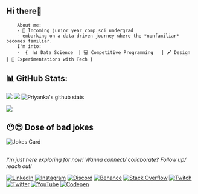 ## Hi there👋



        About me: 
        - 🧠 Incoming junior year comp.sci undergrad 
        - embarking on a data-driven journey where the *nonfamiliar* becomes familiar. 
        I'm into: 
        -  {  📊 Data Science  | 💻 Competitive Programming   | 🖌️ Design  | 🧪 Experimentations with Tech }

 




## 📊 GitHub Stats:
![](https://activity-graph.herokuapp.com/graph?username=PriyankaAnantha&theme=react-dark&hide_border=true&area=true)
<img src="https://github-readme-streak-stats.herokuapp.com/?user=PriyankaAnantha"> <img src="https://github-readme-stats.vercel.app/api?username=PriyankaAnantha&count_private=true&show_icons=true&theme=light" alt="Priyanka's github stats"/>
 
 
 [![](https://visitcount.itsvg.in/api?id=PriyankaAnantha&icon=2&color=7)](https://visitcount.itsvg.in)

## 😶😌 Dose of bad jokes

![Jokes Card](https://readme-jokes.vercel.app/api)


##
*I'm just here exploring for now! Wanna connect/ collaborate? Follow up/ reach out!*

[![LinkedIn](https://img.shields.io/badge/LinkedIn-%230077B5.svg?logo=linkedin&logoColor=white)](https://linkedin.com/in/priyanka-anantha) [![Instagram](https://img.shields.io/badge/Instagram-%23E4405F.svg?logo=Instagram&logoColor=white)](https://instagram.com/nonfamiliar) [![Discord](https://img.shields.io/badge/Discord-%237289DA.svg?logo=discord&logoColor=white)](https://discord.gg/nonfamiliar)  [![Behance](https://img.shields.io/badge/Behance-1769ff?logo=behance&logoColor=white)](https://behance.net/priyankaanantha)   [![Stack Overflow](https://img.shields.io/badge/-Stackoverflow-FE7A16?logo=stack-overflow&logoColor=white)](https://stackoverflow.com/users/20364838) [![Twitch](https://img.shields.io/badge/Twitch-%239146FF.svg?logo=Twitch&logoColor=white)](https://twitch.tv/thenonfamiliar) [![Twitter](https://img.shields.io/badge/Twitter-%231DA1F2.svg?logo=Twitter&logoColor=white)](https://twitter.com/E_N_O_L_A) [![YouTube](https://img.shields.io/badge/YouTube-%23FF0000.svg?logo=YouTube&logoColor=white)](https://youtube.com/@nonfamiliar85) [![Codepen](https://img.shields.io/badge/Codepen-000000?style=for-the-badge&logo=codepen&logoColor=white)](https://codepen.io/Priyanka-Anantha) 
 

